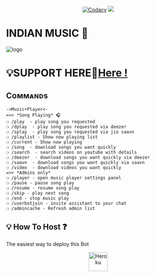 <p align="center">
    <a href="https://app.codacy.com/gh/shubham-king/IndianMusic/dashboard?branch=Legacy"> <img src="https://img.shields.io/codacy/grade/4d58f2a402b54aed8a7d95f7add45a81?color=cyan&logo=codacy&logoColor=white&style=for-the-badge" alt="Codacy" /></a>
    <a href="https://github.com/shubham-king/IndianMusic"> <img src="https://img.shields.io/github/repo-size/shubham-king/IndianMusic?color=cyan&logo=github&logoColor=white&style=for-the-badge" /></a>
</p>


# INDIAN MUSIC 👮


![logo](https://telegra.ph/file/4cb79a050a314fb747577.jpg)
#  💡SUPPORT HERE👥[Here !](https://t.me/ShubhamMusics)



## Cᴏᴍᴍᴀɴᴅs
```
->Music•Player<-
=>> *Song Playing* 🎧 
❍ /play  - play song you requested
❍ /dplay  - play song you requested via deezer
❍ /splay  - play song you requested via jio saavn
❍ /playlist - Show now playing list
❍ /current - Show now playing
❍ /song  - download songs you want quickly
❍ /search  - search videos on youtube with details
❍ /deezer  - download songs you want quickly via deezer
❍ /saavn  - download songs you want quickly via saavn
❍ /video  - download videos you want quickly
=>> *Admins only*
❍ /player - open music player settings panel
❍ /pause - pause song play
❍ /resume - resume song play
❍ /skip - play next song
❍ /end - stop music play
❍ /userbotjoin - invite assistant to your chat
❍ /admincache - Refresh admin list

```


## 💡 How To Host ❓️
The easiest way to deploy this Bot
<p align="center"><a href="https://heroku.com/deploy?template=https://github.com/shubham-king/IndianMusic"><img align="center" alt="Heroku" width="52px" src="https://www.nicepng.com/png/full/223-2233246_heroku-logo-salesforce-heroku.png"></p>
 

